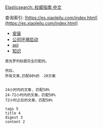 [Elasticsearch: 权威指南 中文](https://elasticsearch.cn/book/elasticsearch_definitive_guide_2.x/index.html)

查询索引: [https://es.xiaoleilu.com/index.html](https://es.xiaoleilu.com/index.html)

* [安装](doc/install)
* [公司环境启动](doc/run)
* [api](doc/api)
* [知识](doc/acknowloge)

```
首先罗列标题完全匹配的。

然后，
所有文章,匹配80%的 -20方案


24小时内的文章, 匹配50%
24-72小时内的文章，匹配50%
72小时之后的文章，匹配50%

tags 5
title 4
digest 3
content 2






```
